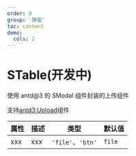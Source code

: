 ```yaml
---
order: 0
group: '弹窗'
toc: content
demo:
  cols: 2
---
```


# STable(开发中)

使用 antd@3 的 SModal 组件封装的上传组件

支持[antd3:Upload](https://3x.ant.design/components/modal-cn/)组件

<code src='./example'></code>

| 属性 | 描述 | 类型              | 默认值 |
| ---- | ---- | ----------------- | ------ |
| xxx  | xxx  | `'file'`、`'btn'` | `file` |

<!-- <API></API> -->
